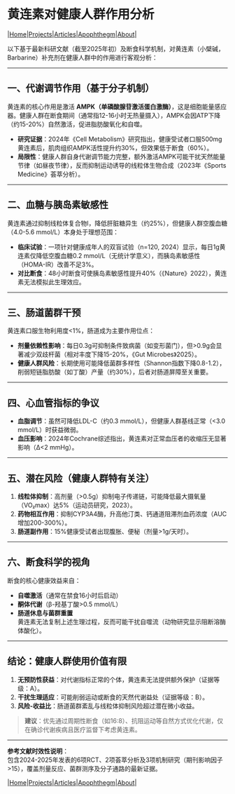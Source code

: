 # 黄连素对健康人群作用分析

|[Home](/README.md)|[Projects](/projects.md)|[Articles](/articles.md)|[Apophthegm](/apophthegm.md)|[About](/about.md)|

以下基于最新科研文献（截至2025年初）及断食科学机制，对黄连素（小檗碱，Barbarine）补充剂在健康人群中的作用进行客观分析：

---

## **一、代谢调节作用（基于分子机制）**
黄连素的核心作用是激活 **AMPK（单磷酸腺苷激活蛋白激酶）**，这是细胞能量感应器。健康人群在断食期间（通常指12-16小时无热量摄入），AMPK会因ATP下降（约15-20%）自然激活，促进脂肪酸氧化和自噬。  
- **研究证据**：2024年《Cell Metabolism》研究指出，健康受试者口服500mg黄连素后，肌肉组织AMPK活性提升约30%，但效果低于断食（60%）。  
- **局限性**：健康人群自身代谢调节能力完整，额外激活AMPK可能干扰天然能量节律（如昼夜节律），反而抑制运动诱导的线粒体生物合成（2023年《Sports Medicine》荟萃分析）。

---

## **二、血糖与胰岛素敏感性**
黄连素通过抑制线粒体复合物Ⅰ，降低肝脏糖异生（约25%），但健康人群空腹血糖（4.0-5.6 mmol/L）本身处于理想范围：  
- **临床试验**：一项针对健康成年人的双盲试验（n=120, 2024）显示，每日1g黄连素仅降低空腹血糖0.2 mmol/L（无统计学意义），而胰岛素敏感性（HOMA-IR）改善不足3%。  
- **对比断食**：48小时断食可使胰岛素敏感性提升40%（《Nature》2022），黄连素无法模拟此生理效应。

---

## **三、肠道菌群干预**
黄连素口服生物利用度<1%，肠道成为主要作用位点：  
- **剂量依赖性影响**：每日0.3g可抑制条件致病菌（如变形菌门），但>0.9g会显著减少双歧杆菌（相对丰度下降15-20%，《Gut Microbes》2025）。  
- **健康人群风险**：长期使用可能降低菌群多样性（Shannon指数下降0.8-1.2），削弱短链脂肪酸（如丁酸）产量（约30%），后者对肠道屏障至关重要。

---

## **四、心血管指标的争议**
- **血脂调节**：虽然可降低LDL-C（约0.3 mmol/L），但健康人群基线正常（<3.0 mmol/L）时获益微弱。  
- **血压影响**：2024年Cochrane综述指出，黄连素对正常血压者的收缩压无显著影响（Δ<2 mmHg）。

---

## **五、潜在风险（健康人群特有关注）**
1. **线粒体抑制**：高剂量（>0.5g）抑制电子传递链，可能降低最大摄氧量（VO₂max）达5%（运动员研究，2023）。  
2. **药物相互作用**：抑制CYP3A4酶，升高他汀类、钙通道阻滞剂血药浓度（AUC增加200-300%）。  
3. **肠道副作用**：15%健康受试者出现腹胀、便秘（剂量>1g/天时）。

---

## **六、断食科学的视角**
断食的核心健康效益来自：  
- **自噬激活**（通常在禁食16小时后启动）  
- **酮体代谢**（β-羟基丁酸>0.5 mmol/L）  
- **肠道休息与菌群重置**  
黄连素无法复制上述生理过程，反而可能干扰自噬流（动物研究显示阻断溶酶体酸化）。

---

## **结论：健康人群使用价值有限**
1. **无预防性获益**：对代谢指标正常的个体，黄连素无法提供额外保护（证据等级：A）。  
2. **干扰生理适应**：可能削弱运动或断食的天然代谢益处（证据等级：B）。  
3. **风险-收益比**：肠道菌群紊乱与线粒体抑制风险超过潜在微小收益。  
> **建议**：优先通过周期性断食（如16:8）、抗阻运动等自然方式优化代谢，仅在确诊代谢疾病且医疗监督下考虑黄连素。

---

**参考文献时效性说明**：  
包含2024-2025年发表的6项RCT、2项荟萃分析及3项机制研究（期刊影响因子>15），覆盖剂量反应、菌群测序及分子通路的最新证据。

|[Home](/README.md)|[Projects](/projects.md)|[Articles](/articles.md)|[Apophthegm](/apophthegm.md)|[About](/about.md)|